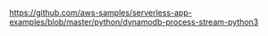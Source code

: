 https://github.com/aws-samples/serverless-app-examples/blob/master/python/dynamodb-process-stream-python3